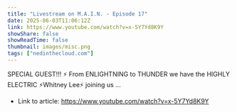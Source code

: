 ```yaml
---
title: "Livestream on M.A.I.N. - Episode 17"
date: 2025-06-03T11:06:12Z
link: https://www.youtube.com/watch?v=x-5Y7Yd8K9Y
showShare: false
showReadTime: false
thumbnail: images/misc.png
tags: ["nedinthecloud.com"]
---
```

SPECIAL GUEST!!! ⚡️     From ENLIGHTNING to THUNDER we have the HIGHLY ELECTRIC ⚡️Whitney Lee⚡️ joining us ...

- Link to article: https://www.youtube.com/watch?v=x-5Y7Yd8K9Y